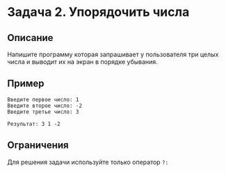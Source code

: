 # Задача 2. Упорядочить числа

## Описание

Напишите программу которая запрашивает у пользователя три целых числа и выводит их на экран в порядке убывания.

## Пример

```
Введите первое число: 1
Введите второе число: -2
Введите третье число: 3

Результат: 3 1 -2
```

## Ограничения

Для решения задачи используйте только оператор `?:`
